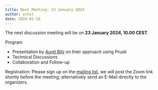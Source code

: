 ```yaml
---
title: Next Meeting: 23 January 2024
author: ernst
date: 2024-01-10
---
```


The next discussion meeting will be on 
<strong>23 January 2024, 10.00 CEST</strong>.

Program

- Presentation by [Aurel Bílý](https://inf.ethz.ch/people/people-atoz/person-detail.Mjc4NjIx.TGlzdC8zMDQsLTIxNDE4MTU0NjA=.html)
  on their approach using Prusti
- Technical Discussions
- Collaboration and Follow-up

Registration:
Please sign up on the [mailing list](https://www.lists.kit.edu/sympa/info/verifythis-ltc),
we will post the Zoom link shortly before the meeting; alternatively send an E-Mail directly to the organizers.